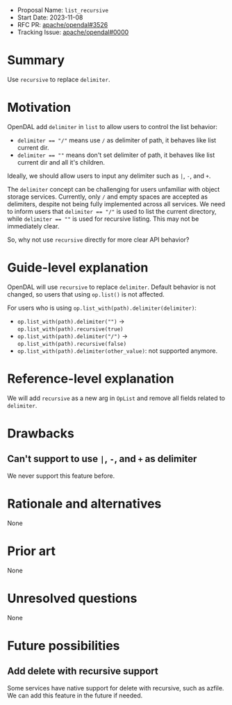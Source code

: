- Proposal Name: `list_recursive`
- Start Date: 2023-11-08
- RFC PR: [apache/opendal#3526](https://github.com/apache/opendal/pull/3526)
- Tracking Issue: [apache/opendal#0000](https://github.com/apache/opendal/issues/0000)

# Summary

Use `recursive` to replace `delimiter`.

# Motivation

OpenDAL add `delimiter` in `list` to allow users to control the list behavior:

- `delimiter == "/"` means use `/` as delimiter of path, it behaves like list current dir.
- `delimiter == ""` means don't set delimiter of path, it behaves like list current dir and all it's children.

Ideally, we should allow users to input any delimiter such as `|`, `-`, and `+`. 

The `delimiter` concept can be challenging for users unfamiliar with object storage services. Currently, only `/` and empty spaces are accepted as delimiters, despite not being fully implemented across all services. We need to inform users that `delimiter == "/"` is used to list the current directory, while `delimiter == ""` is used for recursive listing. This may not be immediately clear.

So, why not use `recursive` directly for more clear API behavior?

# Guide-level explanation

OpenDAL will use `recursive` to replace `delimiter`. Default behavior is not changed, so users that using `op.list()` is not affected.

For users who is using `op.list_with(path).delimiter(delimiter)`:

- `op.list_with(path).delimiter("")` -> `op.list_with(path).recursive(true)`
- `op.list_with(path).delimiter("/")` -> `op.list_with(path).recursive(false)`
- `op.list_with(path).delimiter(other_value)`: not supported anymore.

# Reference-level explanation

We will add `recursive` as a new arg in `OpList` and remove all fields related to `delimiter`.

# Drawbacks

## Can't support to use `|`, `-`, and `+` as delimiter

We never support this feature before.

# Rationale and alternatives

None

# Prior art

None

# Unresolved questions

None

# Future possibilities

## Add delete with recursive support

Some services have native support for delete with recursive, such as azfile. We can add this feature in the future if needed.
